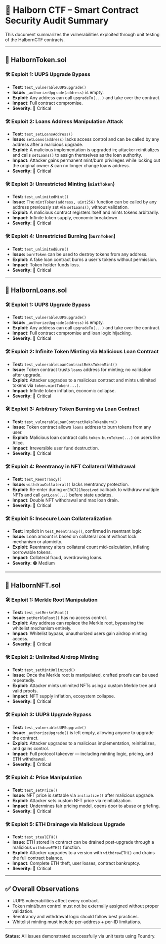 # 🔐 Halborn CTF – Smart Contract Security Audit Summary

This document summarizes the vulnerabilities exploited through unit testing of the HalbornCTF contracts.

---

## 📄 HalbornToken.sol

### 🛠️ Exploit 1: UUPS Upgrade Bypass

- **Test:** `test_vulnerableUUPSupgrade()`
- **Issue:** `_authorizeUpgrade(address)` is empty.
- **Exploit:** Any address can call `upgradeTo(...)` and take over the contract.
- **Impact:** Full contract compromise.
- **Severity:** 🔴 Critical

### 🛠️ Exploit 2: Loans Address Manipulation Attack

- **Test:** `test_setLoansAddress()`
- **Issue:** `setLoans(address)` lacks access control and can be called by any address after a malicious upgrade.
- **Exploit:** A malicious implementation is upgraded in; attacker reinitializes and calls `setLoans()` to assign themselves as the loan authority.
- **Impact:** Attacker gains permanent mint/burn privileges while locking out the original owner & can no longer change loans address.
- **Severity:** 🔴 Critical

### 🛠️ Exploit 3: Unrestricted Minting (`mintToken`)

- **Test:** `test_unlimitedMint()`
- **Issue:** The `mintToken(address, uint256)` function can be called by any address previously set via `setLoans()`, without validation.
- **Exploit:** A malicious contract registers itself and mints tokens arbitrarily.
- **Impact:** Infinite token supply, economic breakdown.
- **Severity:** 🔴 Critical

### 🛠️ Exploit 4: Unrestricted Burning (`burnToken`)

- **Test:** `test_unlimitedBurn()`
- **Issue:** `burnToken` can be used to destroy tokens from any address.
- **Exploit:** A fake loan contract burns a user's tokens without permission.
- **Impact:** Token holder funds loss.
- **Severity:** 🔴 Critical

---

## 📄 HalbornLoans.sol

### 🛠️ Exploit 1: UUPS Upgrade Bypass

- **Test:** `test_vulnerableUUPSupgrade()`
- **Issue:** `_authorizeUpgrade(address)` is empty.
- **Exploit:** Any address can call `upgradeTo(...)` and take over the contract.
- **Impact:** Full contract compromise and loan logic hijacking.
- **Severity:** 🔴 Critical

### 🛠️ Exploit 2: Infinite Token Minting via Malicious Loan Contract

- **Test:** `test_vulnerableLoanContractReksTokenMint()`
- **Issue:** Token contract trusts `loans` address for minting; no validation after upgrade.
- **Exploit:** Attacker upgrades to a malicious contract and mints unlimited tokens via `token.mintToken(...)`.
- **Impact:** Infinite token inflation, economic collapse.
- **Severity:** 🔴 Critical

### 🛠️ Exploit 3: Arbitrary Token Burning via Loan Contract

- **Test:** `test_vulnerableLoanContractReksTokenBurn()`
- **Issue:** Token contract allows `loans` address to burn tokens from any user.
- **Exploit:** Malicious loan contract calls `token.burnToken(...)` on users like Alice.
- **Impact:** Irreversible user fund destruction.
- **Severity:** 🔴 Critical

### 🛠️ Exploit 4: Reentrancy in NFT Collateral Withdrawal

- **Test:** `test_Reentrancy()`
- **Issue:** `withdrawCollateral()` lacks reentrancy protection.
- **Exploit:** Re-enter during `onERC721Received` callback to withdraw multiple NFTs and call `getLoan(...)` before state updates.
- **Impact:** Double NFT withdrawal and max loan drain.
- **Severity:** 🔴 Critical

### 🛠️ Exploit 5: Insecure Loan Collateralization

- **Test:** Implicit in `test_Reentrancy()`, confirmed in reentrant logic
- **Issue:** Loan amount is based on collateral count without lock mechanism or atomicity.
- **Exploit:** Reentrancy alters collateral count mid-calculation, inflating borrowable tokens.
- **Impact:** Collateral fraud, overdrawing loans.
- **Severity:** 🟠 Medium

---

## 📄 HalbornNFT.sol

### 🛠️ Exploit 1: Merkle Root Manipulation

- **Test:** `test_setMerkelRoot()`
- **Issue:** `setMerkleRoot()` has no access control.
- **Exploit:** Any address can replace the Merkle root, bypassing the whitelist mechanism entirely.
- **Impact:** Whitelist bypass, unauthorized users gain airdrop minting access.
- **Severity:** 🔴 Critical

### 🛠️ Exploit 2: Unlimited Airdrop Minting

- **Test:** `test_setMintUnlimited()`
- **Issue:** Once the Merkle root is manipulated, crafted proofs can be used repeatedly.
- **Exploit:** Attacker mints unlimited NFTs using a custom Merkle tree and valid proofs.
- **Impact:** NFT supply inflation, ecosystem collapse.
- **Severity:** 🔴 Critical

### 🛠️ Exploit 3: UUPS Upgrade Bypass

- **Test:** `test_vulnerableUUPSupgrade()`
- **Issue:** `_authorizeUpgrade()` is left empty, allowing anyone to upgrade the contract.
- **Exploit:** Attacker upgrades to a malicious implementation, reinitializes, and gains control.
- **Impact:** Full protocol takeover — including minting logic, pricing, and ETH withdrawal.
- **Severity:** 🔴 Critical

### 🛠️ Exploit 4: Price Manipulation

- **Test:** `test_setPrice()`
- **Issue:** NFT price is settable via `initialize()` after malicious upgrade.
- **Exploit:** Attacker sets custom NFT price via reinitialization.
- **Impact:** Undermines fair pricing model, opens door to abuse or griefing.
- **Severity:** 🔴 Critical

### 🛠️ Exploit 5: ETH Drainage via Malicious Upgrade

- **Test:** `test_stealETH()`
- **Issue:** ETH stored in contract can be drained post-upgrade through a malicious `withdrawETH()` function.
- **Exploit:** Attacker upgrades to a version with `withdrawETH()` and drains the full contract balance.
- **Impact:** Complete ETH theft, user losses, contract bankruptcy.
- **Severity:** 🔴 Critical

---

## ✅ Overall Observations

- UUPS vulnerabilities affect every contract.
- Token mint/burn control must not be externally assigned without proper validation.
- Reentrancy and withdrawal logic should follow best practices.
- Whitelist minting must include per-address + per-ID limitations.

---

**Status:** All issues demonstrated successfully via unit tests using Foundry.
